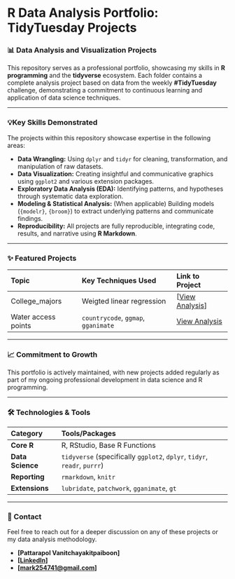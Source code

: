 # R Data Analysis Portfolio: TidyTuesday Projects

### 📊 Data Analysis and Visualization Projects

This repository serves as a professional portfolio, showcasing my skills in **R programming** and the **tidyverse** ecosystem. Each folder contains a complete analysis project based on data from the weekly **#TidyTuesday** challenge, demonstrating a commitment to continuous learning and application of data science techniques.

---

### 💡Key Skills Demonstrated

The projects within this repository showcase expertise in the following areas:

* **Data Wrangling:** Using `dplyr` and `tidyr` for cleaning, transformation, and manipulation of raw datasets.
* **Data Visualization:** Creating insightful and communicative graphics using `ggplot2` and various extension packages.
* **Exploratory Data Analysis (EDA):** Identifying patterns, and hypotheses through systematic data exploration.
* **Modeling & Statistical Analysis:** (When applicable) Building models (`{modelr}`, `{broom}`) to extract underlying patterns and communicate findings.
* **Reproducibility:** All projects are fully reproducible, integrating code, results, and narrative using **R Markdown**.

---

### ✨ Featured Projects


| Topic                  | Key Techniques Used                        | Link to Project                               |
| :--------------------- | :----------------------------------------- | :-------------------------------------------- |
| College_majors      | Weigted linear regression | [[View Analysis](https://github.com/markpat04/TidyTuesday-Data-Projects/blob/main/College_majors.Rmd)]                 |
| Water access points     | `countrycode`, `ggmap`, `gganimate`     | [View Analysis](https://github.com/markpat04/TidyTuesday-Data-Projects/blob/main/Water%20access%20points.Rmd)                  |


---

### 📈 Commitment to Growth

This portfolio is actively maintained, with new projects added regularly as part of my ongoing professional development in data science and R programming.

---
### 🛠️ Technologies & Tools

| Category | Tools/Packages |
| :--- | :--- |
| **Core R** | R, RStudio, Base R Functions |
| **Data Science** | `tidyverse` (specifically `ggplot2`, `dplyr`, `tidyr`, `readr`, `purrr`) |
| **Reporting** | `rmarkdown`, `knitr` |
| **Extensions** | `lubridate`, `patchwork`, `gganimate`, `gt` |

---

### 📧 Contact

Feel free to reach out for a deeper discussion on any of these projects or my data analysis methodology.

* **[Pattarapol Vanitchayakitpaiboon]**
* **[[LinkedIn](https://www.linkedin.com/in/pattarapol-vanitchayakitpaiboon/)]**
* **[mark254741@gmail.com]**
